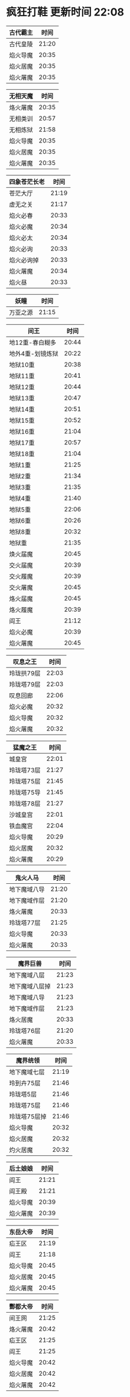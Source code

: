 # 疯狂打鞋 更新时间 22:08

| 古代霸主   | 时间    |
|--------|-------|
| 古代皇陵 | 21:20 |
| 焰火导魔 | 20:35 |
| 焰火居魔 | 20:35 |
| 焰火屠魔 | 20:35 |

| 无相天魔   | 时间    |
|--------|-------|
| 烙火屠魔 | 20:35 |
| 无相类训 | 20:57 |
| 无相炼狱 | 21:58 |
| 焰火导魔 | 20:35 |
| 焰火居魔 | 20:35 |
| 焰火屠魔 | 20:35 |

| 四象苍茫长老   | 时间    |
|--------|-------|
| 苍茫大厅 | 21:19 |
| 虚无之关 | 21:17 |
| 焰火必春 | 20:33 |
| 焰火必魔 | 20:34 |
| 焰火必太 | 20:34 |
| 焰火必询 | 20:33 |
| 焰火必询掉 | 20:33 |
| 焰火屠魔 | 20:34 |
| 焰火昼 | 20:33 |

| 妖瞳   | 时间    |
|--------|-------|
| 万亚之源 | 21:15 |

| 间王   | 时间    |
|--------|-------|
| 地12重-春白糊多 | 20:44 |
| 地外4重-划镜炼狱 | 20:22 |
| 地狱10重 | 20:38 |
| 地狱11重 | 20:41 |
| 地狱12重 | 20:44 |
| 地狱13重 | 20:47 |
| 地狱14重 | 20:51 |
| 地狱15重 | 20:52 |
| 地狱16重 | 21:04 |
| 地狱17重 | 20:57 |
| 地狱18重 | 21:04 |
| 地狱1重 | 21:25 |
| 地狱2重 | 21:34 |
| 地狱3重 | 21:35 |
| 地狱4重 | 21:40 |
| 地狱5重 | 22:06 |
| 地狱6重 | 20:26 |
| 地狱8重 | 20:32 |
| 地狱重 | 21:35 |
| 焕火届魔 | 20:45 |
| 交火届魔 | 20:39 |
| 交火履魔 | 20:39 |
| 交火屠魔 | 20:45 |
| 烙火届魔 | 20:45 |
| 烙火履魔 | 20:39 |
| 阎王 | 21:12 |
| 焰火必魔 | 20:39 |
| 焰火屠魔 | 20:45 |

| 叹息之王   | 时间    |
|--------|-------|
| 玲珑拱79层 | 22:03 |
| 玲珑塔79层 | 22:03 |
| 叹息回廊 | 22:06 |
| 焰火必魔 | 20:32 |
| 焰火导魔 | 20:32 |
| 焰火屠魔 | 20:32 |

| 猛魔之王   | 时间    |
|--------|-------|
| 城皇宫 | 22:01 |
| 玲珑塔73层 | 21:27 |
| 玲珑塔75层 | 21:45 |
| 玲珑塔75导 | 21:45 |
| 玲珑塔78层 | 21:27 |
| 沙城皇宫 | 22:01 |
| 铁血魔宫 | 22:04 |
| 焰火导魔 | 20:29 |
| 焰火居魔 | 20:32 |
| 焰火屠魔 | 20:29 |

| 鬼火人马   | 时间    |
|--------|-------|
| 地下魔域八导 | 21:20 |
| 地下魔域作层 | 21:20 |
| 烙火屠魔 | 20:33 |
| 玲珑塔77层 | 21:25 |
| 焰火导魔 | 20:33 |
| 焰火屠魔 | 20:33 |

| 魔界巨兽   | 时间    |
|--------|-------|
| 地下魔域八层 | 21:23 |
| 地下魔域八层掉 | 21:23 |
| 地下魔域八导 | 21:23 |
| 地下魔域作层 | 21:23 |
| 烙火居魔 | 20:33 |
| 玲珑塔76层 | 21:20 |
| 焰火屠魔 | 20:33 |

| 魔界统领   | 时间    |
|--------|-------|
| 地下魔域七层 | 21:19 |
| 玲到卉75层 | 21:46 |
| 玲珑塔5层 | 21:46 |
| 玲珑塔75层 | 21:46 |
| 玲珑塔75层掉 | 21:46 |
| 焰火导魔 | 20:32 |
| 焰火居魔 | 20:32 |
| 灼火居魔 | 20:32 |

| 后土娘娘   | 时间    |
|--------|-------|
| 阎王 | 21:21 |
| 阎王殿 | 21:21 |
| 焰火导魔 | 20:39 |
| 焰火屠魔 | 20:39 |

| 东岳大帝   | 时间    |
|--------|-------|
| 疝王区 | 21:19 |
| 阎王 | 21:18 |
| 焰火导魔 | 20:45 |
| 焰火居魔 | 20:45 |
| 焰火屠魔 | 20:45 |

| 酆都大帝   | 时间    |
|--------|-------|
| 间王网 | 21:25 |
| 烙火屠魔 | 20:42 |
| 疝王区 | 21:25 |
| 阎王 | 21:25 |
| 焰火导魔 | 20:42 |
| 焰火居魔 | 20:42 |
| 焰火屠魔 | 20:42 |